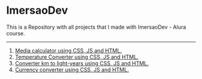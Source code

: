 # ImersaoDev

This is a Repository with all projects that I made with ImersaoDev - Alura course.

---
1. [Media calculator using CSS, JS and HTML.](calculadoramedia)
2. [Temperature Converter using CSS, JS and HTML.](conversordetemperatura)
3. [Converter km to light-years using CSS, JS and HTML.](conversoranosluz)
4. [Currency converter using CSS, JS and HTML.](conversordemoedas)
